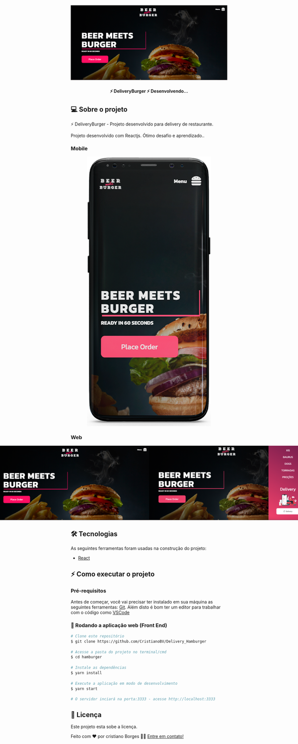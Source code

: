 <h1 align="center">
    <img alt="DeliveryBurger" title="#DeliveryBurger" src="./screen/web.png" />
</h1>

<h4 align="center"> 
 ⚡️ DeliveryBurger ⚡️ Desenvolvendo...
</h4>

## 💻 Sobre o projeto

⚡️ DeliveryBurger - Projeto desenvolvido para delivery de restaurante.

Projeto desenvolvido com Reactjs.
Ótimo desafio e aprendizado..

### Mobile

<p align="center">
  <img alt="DeliveryBurger" title="#DeliveryBurger" src="./screen/mobile.png" width="400px">
</p>

### Web

<p align="center" style="display: flex; align-items: flex-start; justify-content: center;">
  <img alt="DeliveryBurger" title="#DeliveryBurger" src="./screen/web.png" width="800px">
  <img alt="DeliveryBurger" title="#DeliveryBurger" src="./screen/web1.png" width="800px">
</p>

## 🛠 Tecnologias

As seguintes ferramentas foram usadas na construção do projeto:

- [React][redux]

## ⚡️ Como executar o projeto

### Pré-requisitos

Antes de começar, você vai precisar ter instalado em sua máquina as seguintes ferramentas:
[Git](https://git-scm.com).
Além disto é bom ter um editor para trabalhar com o código como [VSCode][vscode]

### 🧭 Rodando a aplicação web (Front End)

```bash
# Clone este repositório
$ git clone https://github.com/CristianoBV/Delivery_Hamburger

# Acesse a pasta do projeto no terminal/cmd
$ cd hamburger

# Instale as dependências
$ yarn install

# Execute a aplicação em modo de desenvolvimento
$ yarn start

# O servidor inciará na porta:3333 - acesse http://localhost:3333
```

## 📝 Licença

Este projeto esta sobe a licença.

Feito com ❤️ por cristiano Borges 👋🏽 [Entre em contato!](https://www.linkedin.com/in/cristianobv/)

[reactjs]: https://reactjs.org
[redux]: https://redux.js.org/
[yarn]: https://yarnpkg.com/
[vscode]: https://code.visualstudio.com/
[vceditconfig]: https://marketplace.visualstudio.com/items?itemName=EditorConfig.EditorConfig
[license]: https://github.com/CristianoBV/privacy_policy
[vceslint]: https://marketplace.visualstudio.com/items?itemName=dbaeumer.vscode-eslint
